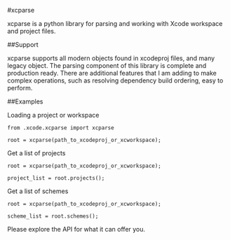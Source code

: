 #xcparse

xcparse is a python library for parsing and working with Xcode workspace and project files.

##Support

xcparse supports all modern objects found in xcodeproj files, and many legacy object. The parsing component of this library is complete and production ready. There are additional features that I am adding to make complex operations, such as resolving dependency build ordering, easy to perform.


##Examples

Loading a project or workspace

	from .xcode.xcparse import xcparse
	
	root = xcparse(path_to_xcodeproj_or_xcworkspace);


Get a list of projects

	root = xcparse(path_to_xcodeproj_or_xcworkspace);
	
	project_list = root.projects();


Get a list of schemes

	root = xcparse(path_to_xcodeproj_or_xcworkspace);
	
	scheme_list = root.schemes();

Please explore the API for what it can offer you.
